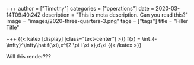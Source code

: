 +++
author = ["Timothy"]
categories = ["operations"]
date = 2020-03-14T09:40:24Z
description = "This is meta description. Can you read this?"
image = "images/2020-three-quarters-3.png"
tage = ["tags"]
title = "Filler Title"

+++
    {{< katex [display] [class="text-center"]  >}}
    f(x) = \int_{-\infty}^\infty\hat f(\xi)\,e^{2 \pi i \xi x}\,d\xi
    {{< /katex >}}

Will this render???